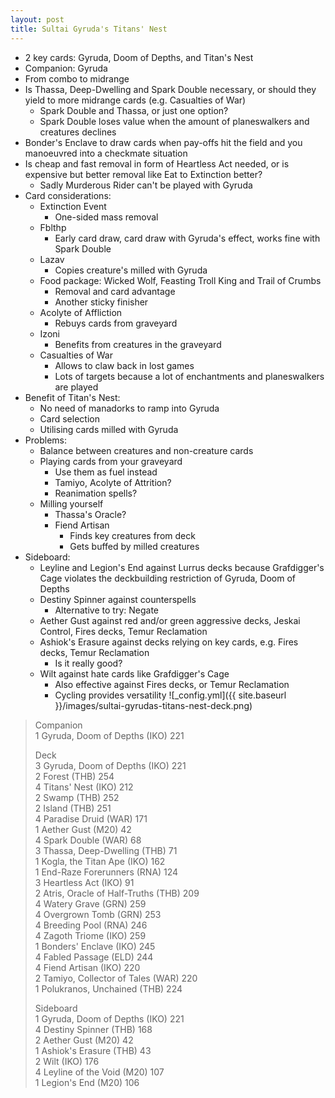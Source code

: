 ```yaml
---
layout: post
title: Sultai Gyruda's Titans' Nest
---  
```

- 2 key cards: Gyruda, Doom of Depths, and Titan's Nest
- Companion: Gyruda
- From combo to midrange
- Is Thassa, Deep-Dwelling and Spark Double necessary, or should they yield to more midrange cards (e.g. Casualties of War)
	- Spark Double and Thassa, or just one option?
	- Spark Double loses value when the amount of planeswalkers and creatures declines
- Bonder's Enclave to draw cards when pay-offs hit the field and you manoeuvred into a checkmate situation
- Is cheap and fast removal in form of Heartless Act needed, or is expensive but better removal like Eat to Extinction better?
	- Sadly Murderous Rider can't be played with Gyruda
- Card considerations:
	- Extinction Event
		- One-sided mass removal
	- Fblthp
		- Early card draw, card draw with Gyruda's effect, works fine with Spark Double
	- Lazav
		- Copies creature's milled with Gyruda
	- Food package: Wicked Wolf, Feasting Troll King and Trail of Crumbs
		- Removal and card advantage
		- Another sticky finisher
	- Acolyte of Affliction 
		- Rebuys cards from graveyard
	- Izoni
		- Benefits from creatures in the graveyard
	- Casualties of War
		- Allows to claw back in lost games
		- Lots of targets because a lot of enchantments and planeswalkers are played
- Benefit of Titan's Nest: 
	- No need of manadorks to ramp into Gyruda
	- Card selection
	- Utilising cards milled with Gyruda
- Problems:
	- Balance between creatures and non-creature cards
	- Playing cards from your graveyard
		- Use them as fuel instead
		- Tamiyo, Acolyte of Attrition?
		- Reanimation spells?
	- Milling yourself
		- Thassa's Oracle?
		- Fiend Artisan
			- Finds key creatures from deck
			- Gets buffed by milled creatures
- Sideboard:
	- Leyline and Legion's End against Lurrus decks because Grafdigger's Cage violates the deckbuilding restriction of Gyruda, Doom of Depths
	- Destiny Spinner against counterspells
		- Alternative to try: Negate
	- Aether Gust against red and/or green aggressive decks, Jeskai Control, Fires decks, Temur Reclamation
	- Ashiok's Erasure against decks relying on key cards, e.g. Fires decks, Temur Reclamation
		- Is it really good?
	- Wilt against hate cards like Grafdigger's Cage
		- Also effective against Fires decks, or Temur Reclamation
		- Cycling provides versatility
![_config.yml]({{ site.baseurl }}/images/sultai-gyrudas-titans-nest-deck.png)
> Companion  
> 1 Gyruda, Doom of Depths (IKO) 221  
> 
> Deck  
> 3 Gyruda, Doom of Depths (IKO) 221  
> 2 Forest (THB) 254  
> 4 Titans' Nest (IKO) 212  
> 2 Swamp (THB) 252  
> 2 Island (THB) 251  
> 4 Paradise Druid (WAR) 171  
> 1 Aether Gust (M20) 42  
> 4 Spark Double (WAR) 68  
> 3 Thassa, Deep-Dwelling (THB) 71  
> 1 Kogla, the Titan Ape (IKO) 162  
> 1 End-Raze Forerunners (RNA) 124  
> 3 Heartless Act (IKO) 91  
> 2 Atris, Oracle of Half-Truths (THB) 209  
> 4 Watery Grave (GRN) 259  
> 4 Overgrown Tomb (GRN) 253  
> 4 Breeding Pool (RNA) 246  
> 4 Zagoth Triome (IKO) 259  
> 1 Bonders' Enclave (IKO) 245  
> 4 Fabled Passage (ELD) 244  
> 4 Fiend Artisan (IKO) 220  
> 2 Tamiyo, Collector of Tales (WAR) 220  
> 1 Polukranos, Unchained (THB) 224  
> 
> Sideboard  
> 1 Gyruda, Doom of Depths (IKO) 221  
> 4 Destiny Spinner (THB) 168  
> 2 Aether Gust (M20) 42  
> 1 Ashiok's Erasure (THB) 43  
> 2 Wilt (IKO) 176  
> 4 Leyline of the Void (M20) 107  
> 1 Legion's End (M20) 106